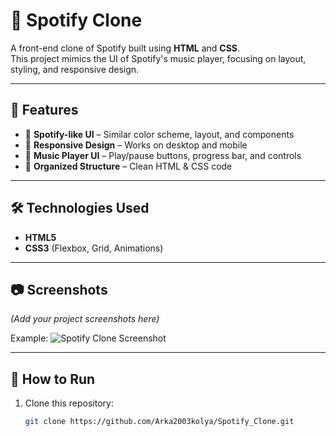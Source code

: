 # 🎵 Spotify Clone

A front-end clone of Spotify built using **HTML** and **CSS**.  
This project mimics the UI of Spotify's music player, focusing on layout, styling, and responsive design.

---

## 📌 Features
- 🎨 **Spotify-like UI** – Similar color scheme, layout, and components
- 📱 **Responsive Design** – Works on desktop and mobile
- 🎼 **Music Player UI** – Play/pause buttons, progress bar, and controls
- 📂 **Organized Structure** – Clean HTML & CSS code

---

## 🛠️ Technologies Used
- **HTML5**
- **CSS3** (Flexbox, Grid, Animations)

---

## 📷 Screenshots
*(Add your project screenshots here)*

Example:
![Spotify Clone Screenshot](./screenshot.png)

---

## 🚀 How to Run
1. Clone this repository:
   ```bash
   git clone https://github.com/Arka2003kolya/Spotify_Clone.git
